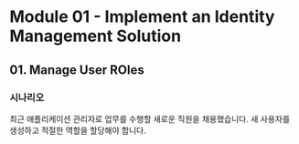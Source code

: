 # Module 01 - Implement an Identity Management Solution 
## 01. Manage User ROles 

### 시나리오 
최근 애플리케이션 관리자로 업무를 수행할 새로운 직원을 채용했습니다. 새 사용자를 생성하고 적절한 역할을 할당해야 합니다.

